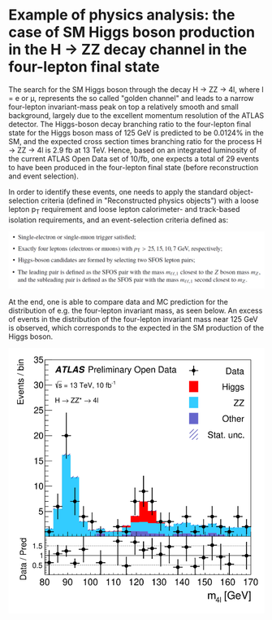 # Example of physics analysis: the case of SM Higgs boson production in the H &rarr; ZZ decay channel in the four-lepton final state

The search for the SM Higgs boson through the decay H &rarr;  ZZ &rarr; 4l, where l = e or &mu;, represents the so called "golden channel" and leads to a narrow four-lepton invariant-mass peak on top a relatively smooth and small background, largely due to the excellent momentum resolution of the ATLAS detector. The Higgs-boson decay branching ratio to the four-lepton final state for the Higgs boson mass of 125 GeV is predicted
to be 0.0124% in the SM, and the expected cross section times branching ratio for the process H &rarr; ZZ &rarr; 4l is 2.9 fb at 13 TeV.
Hence, based on an integrated luminosity of the current ATLAS Open Data set of 10/fb, one expects a total of 29 events to have been produced in the four-lepton final state (before reconstruction and event selection).

In order to identify these events, one needs to apply the standard object-selection criteria (defined in "Reconstructed physics objects") with a loose lepton p<sub>T</sub> requirement and loose lepton calorimeter- and track-based isolation requirements, and an event-selection criteria defined as:

![path](pictures/FL2.png)

At the end, one is able to compare data and MC prediction for the distribution of e.g. the four-lepton invariant mass, as seen below. An excess of events in the distribution of the four-lepton invariant mass near 125 GeV is observed, which corresponds to the expected in the SM production of the Higgs boson.

![path](pictures/fig_09h.png)
